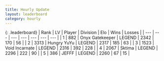 ```yaml
---
title: Hourly Update
layout: leaderboard
category: hourly
---
```


{: .leaderboard}
| Rank | LV | Player | Division | Elo | Wins | Losses |
| --- | --- | --- | --- | --- | --- | --- |
| <span data-change="0">1</span> | 882 | <span title="ID: 402846">Onyx Gatekeeper</span> | LEGEND | <span data-change="-2">2342</span> | <span data-change="2">170</span> | <span data-change="1">56</span> |
| <span data-change="1">2</span> | 3313 | <span title="ID: 164871">Hungry YuYu</span> | LEGEND | <span data-change="0">2317</span> | <span data-change="0">185</span> | <span data-change="0">63</span> |
| <span data-change="-1">3</span> | 1523 | <span title="ID: 366840">Void Incarnate</span> | LEGEND | <span data-change="-3">2316</span> | <span data-change="1">392</span> | <span data-change="1">228</span> |
| <span data-change="0">4</span> | 2067 | <span title="ID: 353063">Sktima</span> | LEGEND | <span data-change="-15">2296</span> | <span data-change="0">222</span> | <span data-change="1">90</span> |
| <span data-change="0">5</span> | 386 | <span title="ID: 488585">JEFFF</span> | LEGEND | <span data-change="0">2260</span> | <span data-change="0">67</span> | <span data-change="0">15</span> |